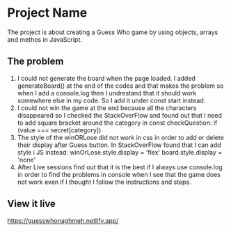 # Project Name

The project is about creating a Guess Who game by using objects, arrays and methos in JavaScript.

## The problem

1. I could not generate the board when the page loaded. I added generateBoard() at the end of the codes and that makes the problem so when I add a console.log then I undrestand that it should work somewhere else in my code. So I add it under const start instead.
2. I could not win the game at the end because all the characters disappeared so I checked the StackOverFlow and found out that I need to add square bracket around the category in const checkQuestion:  if (value === secret[category])
3. The style of the winORLose did not work in css in order to add or delete their display after Guess button. In StackOverFlow found that I can add style i JS instead: winOrLose.style.display = 'flex'
board.style.display = 'none'
4. After Live sessions find out that it is the best if I always use console.log in order to find the problems in console when I see that the game does not work even if I thought I follow the instructions and steps.

## View it live

https://guesswhonaghmeh.netlify.app/